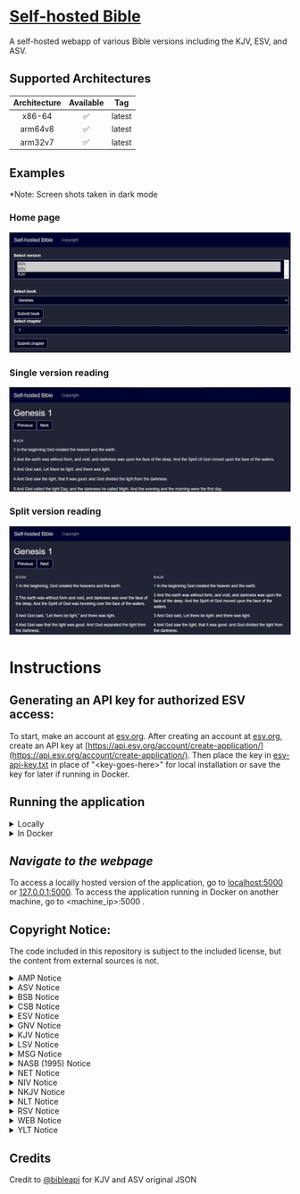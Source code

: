 # [Self-hosted Bible](https://github.com/samhaswon/selfhosted-bible)
A self-hosted webapp of various Bible versions including the KJV, ESV, and ASV.

## Supported Architectures
| Architecture | Available | Tag    |
|:------------:|:---------:|--------|
|    x86-64    |     ✅     | latest |
|   arm64v8    |     ✅     | latest |
|   arm32v7    |     ✅     | latest |

## Examples
*Note: Screen shots taken in dark mode <br>
### Home page
![](pictures/home.jpg)
### Single version reading
![](pictures/single_version.jpg)
### Split version reading
![](pictures/split_version.jpg)

# Instructions

## Generating an API key for authorized ESV access:
To start, make an account at [esv.org](https://www.esv.org/). After creating an account at [esv.org](https://www.esv.org/), create an API key at [https://api.esv.org/account/create-application/](https://api.esv.org/account/create-application/). Then place the key in [esv-api-key.txt](esv-api-key.txt) in place of "\<key-goes-here\>" for local installation or save the key for later if running in Docker.

## Running the application
<details>
    <summary>Locally</summary>

#### *Install Python 3*
This application requires Python 3 to run. To install it on Windows, download and run the installer at [python.org](https://www.python.org/downloads/). For Linux installation, you likely already have Python installed but maybe not pip. In this case, install python3 (if not already installed) and py3-pip (or whatever the package name is for Python 3 pip in your package manager) through your package manager. <br><br>
Then, verify Python was installed by running `python3 --version` on Linux or `py -version` on Windows.

For more detailed installation instructions, see [realpython.com](https://realpython.com/installing-python/).

#### *Install requirements*
```shell
pip3 install -r requirements.txt
```
#### *Execute:*
```shell
waitress-serve --port=5000 --call "main:create_app"
```
</details>

<details>
    <summary>In Docker</summary>

With docker, you have 2 options. You can either build the container yourself or pull it from [docker hub](https://hub.docker.com/r/samhaswon/self-hosted-bible)
#### Build the container
```shell
docker build -t self-hosted-bible .
``` 
##### (or) Pull the container
```shell
docker pull samhaswon/self-hosted-bible:latest
```

##### Run the container (detached)
Docker run
```shell
docker run -dp 5000:5000 \
       --restart=always \
       --name self-hosted-bible \
       -e ESV_API_KEY=<key-goes-here> \
       self-hosted-bible
```
Docker compose
```shell
version: '3'
services:
  self-hosted-bible-server:
    image: self-hosted-bible
    container_name: self-hosted-bible
    ports:
      - "5000:5000"
    restart: always
    environment:
      - ESV_API_KEY=<key-goes-here>
```
</details>

## *Navigate to the webpage*
To access a locally hosted version of the application, go to [localhost:5000](http://localhost:5000) or [127.0.0.1:5000](http://127.0.0.1:5000). To access the application running in Docker on another machine, go to <machine_ip>:5000 .

## Copyright Notice:
The code included in this repository is subject to the included license, but the content from external sources is not.

<details>
    <summary>AMP Notice</summary>

> Scriptures marked AMP are taken from the AMPLIFIED BIBLE (AMP): Scripture taken from the AMPLIFIED® BIBLE, Copyright © 1954, 1958, 1962, 1964, 1965, 1987 by the Lockman Foundation Used by Permission. (<a href="https://www.lockman.org/">www.Lockman.org</a>)
</details>

<details>
    <summary>ASV Notice</summary>

> Scripture quotations marked “ASV” are taken from the American Standard Version Bible (Public Domain).
</details>

<details>
    <summary>BSB Notice</summary>

> The Holy Bible, Berean Standard Bible, BSB is produced in cooperation with <a href="//biblehub.com">Bible Hub</a>, <a href="//discoverybible.com">Discovery Bible</a>, <a href="//openbible.com">OpenBible.com</a>, and the Berean Bible Translation Committee. This text of God's Word has been <a href="https://creativecommons.org/publicdomain/zero/1.0/"> dedicated to the public domain</a>.
</details>

<details>
    <summary>CSB Notice</summary>

> Scripture quotations marked CSB have been taken from the Christian Standard Bible®, Copyright © 2017 by Holman Bible Publishers. Used by permission. Christian Standard Bible® and CSB® are federally registered trademarks of Holman Bible Publishers.
</details>

<details>
    <summary>ESV Notice</summary>

>Scripture quotations marked “ESV” are from the ESV® Bible (The Holy Bible, English Standard Version®), copyright © 2001 by Crossway, a publishing ministry of Good News Publishers. Used by permission. All rights reserved. The ESV text may not be quoted in any publication made available to the public by a Creative Commons license. The ESV may not be translated into any other language.
>
>Users may not copy or download more than 500 verses of the ESV Bible or more than one half of any book of the ESV Bible.
</details>

<details>
    <summary>GNV Notice</summary>

Geneva Bible (1599)
> This digital copy is freely available world-wide, with no copyright restrictions, courtesy of eBible.org and many others.
</details>

<details>
    <summary>KJV Notice</summary>

> Rights in The Authorized Version of the Bible (King James Bible) in the United Kingdom are vested in the Crown and administered by the Crown’s patentee, Cambridge University Press. The reproduction by any means of the text of the King James Version is permitted to a maximum of five hundred (500) verses for liturgical and non-commercial educational use, provided that the verses quoted neither amount to a complete book of the Bible nor represent 25 per cent or more of the total text of the work in which they are quoted, subject to the following acknowledgement being included:
> Scripture quotations from The Authorized (King James) Version. Rights in the Authorized Version in the United Kingdom are vested in the Crown. Reproduced by permission of the Crown’s patentee, Cambridge University Press
> When quotations from the KJV text are used in materials not being made available for sale, such as church bulletins, orders of service, posters, presentation materials, or similar media, a complete copyright notice is not required but the initials KJV must appear at the end of the quotation.
> Rights or permission requests (including but not limited to reproduction in commercial publications) that exceed the above guidelines must be directed to the Permissions Department, Cambridge University Press, University Printing House, Shaftesbury Road, Cambridge CB2 8BS, UK (https://www.cambridge.org/about-us/rights-permissions) and approved in writing.
</details>

<details>
    <summary>LSV Notice</summary>

> Scripture quotations marked “LSV” are taken from the Literal Standard Version (Creative Commons Attribution-ShareAlike license). See more <a href="https://www.lsvbible.com/">here</a> 
</details>

<details>
    <summary>MSG Notice</summary>

> Scripture quotations marked "MSG" are from THE MESSAGE. Copyright © by Eugene H. Peterson 1993, 2002, 2005, 2018. Used by permission of NavPress. All rights reserved. Represented by Tyndale House Publishers, Inc. 
</details>

<details>
    <summary>NASB (1995) Notice</summary>

> Scripture quotations taken from the (NASB®) New American Standard Bible®, Copyright © 1960, 1971, 1977, 1995 by The Lockman Foundation. Used by permission. All rights reserved. <a href="lockman.org">lockman.org</a>
</details>

<details>
    <summary>NET Notice</summary>

> The Scriptures quoted are from the NET Bible® https://netbible.com copyright ©1996, 2019 used with permission from Biblical Studies Press, L.L.C. All rights reserved
>
> To see the NET Bible® study tool go to https://netbible.org.
</details>

<details>
    <summary>NIV Notice</summary>

> The Holy Bible, New International Version®, NIV® Copyright © 1973, 1978, 1984, 2011 by Biblica, Inc.® Used with permission. All rights reserved worldwide.
</details>

<details>
    <summary>NKJV Notice</summary>

> Scriptures marked NKJV are taken from the NEW KING JAMES VERSION (NKJV): Scripture taken from the NEW KING JAMES VERSION®. Copyright© 1982 by Thomas Nelson, Inc. Used by permission. All rights reserved. 

<a href="https://www.thomasnelson.com/about-us/permissions/#permissionBiblesmartphone">See more info about usage of the NKJV here</a>
</details>

<details>
    <summary>NLT Notice</summary>

> Scriptures marked NLT are taken from the HOLY BIBLE, NEW LIVING TRANSLATION (NLT): Scriptures taken from the HOLY BIBLE, NEW LIVING TRANSLATION, Copyright© 1996, 2004, 2007 by Tyndale House Foundation. Used by permission of Tyndale House Publishers, Inc., Carol Stream, Illinois 60188. All rights reserved. Used by permission.
</details>

<details>
    <summary>RSV Notice</summary>

> Scriptures marked RSV are taken from the REVISED STANDARD VERSION (RSV): Scripture taken from the REVISED STANDARD VERSION, Grand Rapids: Zondervan, 1971.
</details>

<details>
    <summary>WEB Notice</summary>

- Note: Only canonical books available
> Scriptures marked WEB are taken from THE WORLD ENGLISH BIBLE (WEB): WORLD ENGLISH BIBLE, public domain.
</details>

<details>
    <summary>YLT Notice</summary>

> Scripture quotations marked “YLT” are taken from The Young’s Literal Translation Bible (Public Domain).
</details>

## Credits
Credit to [@bibleapi](https://github.com/bibleapi/bibleapi-bibles-json) for KJV and ASV original JSON
